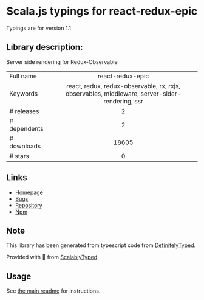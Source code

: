 
# Scala.js typings for react-redux-epic

Typings are for version 1.1

## Library description:
Server side rendering for Redux-Observable

|                    |                 |
| ------------------ | :-------------: |
| Full name          | react-redux-epic |
| Keywords           | react, redux, redux-observable, rx, rxjs, observables, middleware, server-sider-rendering, ssr |
| # releases         | 2 |
| # dependents       | 2 |
| # downloads        | 18605 |
| # stars            | 0 |

## Links
- [Homepage](https://github.com/BerkeleyTrue/react-redux-epic#readme)
- [Bugs](https://github.com/BerkeleyTrue/react-redux-epic/issues)
- [Repository](https://github.com/BerkeleyTrue/react-redux-epic)
- [Npm](https://www.npmjs.com/package/react-redux-epic)
    


## Note
This library has been generated from typescript code from [DefinitelyTyped](https://definitelytyped.org).

Provided with :purple_heart: from [ScalablyTyped](https://github.com/oyvindberg/ScalablyTyped)

## Usage
See [the main readme](../../readme.md) for instructions.


